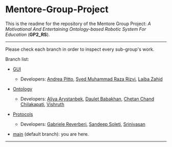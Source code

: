 # Mentore-Group-Project

This is the readme for the repository of the Mentore Group Project: *A Motivational And Entertaining Ontology-based Robotic System For Education* (**GP2_RS**).

---

Please check each branch in order to inspect every sub-group's work.  

Branch list:
- [GUI](https://github.com/andreabradpitto/Mentore-Group-Project/tree/GUI)
  - Developers: [Andrea Pitto](https://github.com/andreabradpitto), [Syed Muhammad Raza Rizvi](https://github.com/SMRazaRizvi96), [Laiba Zahid](https://github.com/laibazahid26)

- [Ontology](https://github.com/andreabradpitto/Mentore-Group-Project/tree/Ontology)
  - Developers: [Aliya Arystanbek](https://github.com/AliyaArystanbek), [Daulet Babakhan](https://github.com/DauletBabakhan), [Chetan Chand Chilakapati](https://github.com/chetanchandc), [Vishruth](https://github.com/Vish214)

- [Protocols](https://github.com/andreabradpitto/Mentore-Group-Project/tree/Protocols)
  - Developers: [Gabriele Reverberi](https://github.com/gaxrever), [Sandeep Soleti](https://github.com/sandeepsoleti), [Srinivasan](https://github.com/srini0613)

- [main](https://github.com/andreabradpitto/Mentore-Group-Project) (default branch): you are here.

---
